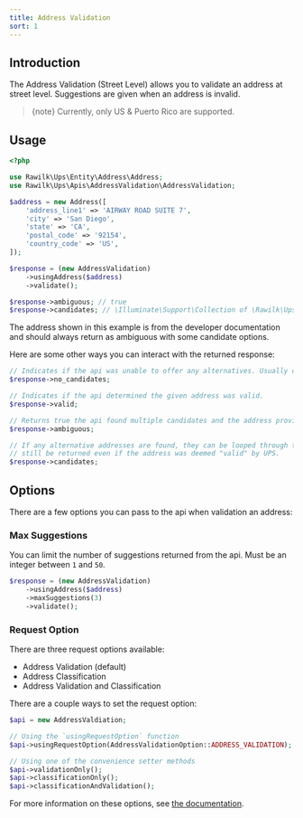 ```yaml
---
title: Address Validation
sort: 1
---
```


## Introduction

The Address Validation (Street Level) allows you to validate an address at street level. Suggestions are given when
an address is invalid.

> {note} Currently, only US & Puerto Rico are supported.

## Usage

```php
<?php

use Rawilk\Ups\Entity\Address\Address;
use Rawilk\Ups\Apis\AddressValidation\AddressValidation;

$address = new Address([
    'address_line1' => 'AIRWAY ROAD SUITE 7',
    'city' => 'San Diego',
    'state' => 'CA',
    'postal_code' => '92154',
    'country_code' => 'US',
]);

$response = (new AddressValidation)
    ->usingAddress($address)
    ->validate();

$response->ambiguous; // true
$response->candidates; // \Illuminate\Support\Collection of \Rawilk\Ups\Entity\AddressValidation\AddressValidationAddress instances.
```

The address shown in this example is from the developer documentation and should always return as ambiguous with some candidate options.

Here are some other ways you can interact with the returned response:

```php
// Indicates if the api was unable to offer any alternatives. Usually caused by a poorly formed address.
$response->no_candidates;

// Indicates if the api determined the given address was valid.
$response->valid;

// Returns true the api found multiple candidates and the address provided was not clear, but enough to find candidates.
$response->ambiguous;

// If any alternative addresses are found, they can be looped through this property. Candidates may
// still be returned even if the address was deemed "valid" by UPS.
$response->candidates;
```

## Options

There are a few options you can pass to the api when validation an address:

### Max Suggestions

You can limit the number of suggestions returned from the api. Must be an integer between `1` and `50`.

```php
$response = (new AddressValidation)
    ->usingAddress($address)
    ->maxSuggestions(3)
    ->validate();
```

### Request Option

There are three request options available:

-   Address Validation (default)
-   Address Classification
-   Address Validation and Classification

There are a couple ways to set the request option:

```php
$api = new AddressValdiation;

// Using the `usingRequestOption` function
$api->usingRequestOption(AddressValidationOption::ADDRESS_VALIDATION);

// Using one of the convenience setter methods
$api->validationOnly();
$api->classificationOnly();
$api->classificationAndValidation();
```

For more information on these options, see [the documentation](https://www.ups.com/upsdeveloperkit?loc=en_US).
